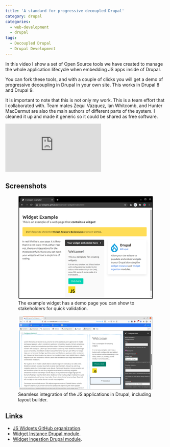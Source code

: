 ```yaml
---
title: 'A standard for progressive decoupled Drupal'
category: drupal
categories:
  - web-development
  - drupal
tags:
  - Decoupled Drupal
  - Drupal Development
---
```

In this video I show a set of Open Source tools we have created to manage the whole application lifecycle when embedding JS apps inside of Drupal.

You can fork these tools, and with a couple of clicks you will get a demo of progressive decoupling in Drupal in your own site. This works in Drupal 8 and Drupal 9.

<!-- more -->

It is important to note that this is not only my work. This is a team effort that I collaborated with. Team mates Zequi Vázquez, Ian Whitcomb, and Hunter MacDermut are also the main authors of different parts of the system. I cleaned it up and made it generic so it could be shared as free software. 

<div class="video-wrapper"><iframe sandbox="allow-same-origin allow-scripts allow-popups" src="https://video.mateuaguilo.com/videos/embed/82898c47-2dd7-4e19-9dd9-fbd9a815e9a5" frameborder="0" allowfullscreen></iframe></div>

## Screenshots

<figure>
  <img src="/assets/images/static-html-embed.png" alt="Static HTML embed">
  <figcaption>The example widget has a demo page you can show to stakeholders for quick validation.</figcaption>
</figure>
<figure>
  <img src="/assets/images/drupal-embed.png" alt="Drupal embed">
  <figcaption>Seamless integration of the JS applications in Drupal, including layout builder.</figcaption>
</figure> 

## Links
- [JS Widgets GitHub organization](https://github.com/js-widgets).
- [Widget Instance Drupal module](https://drupal.org/project/widget_instance).
- [Widget Ingestion Drupal module](https://drupal.org/project/widget_ingestion).
